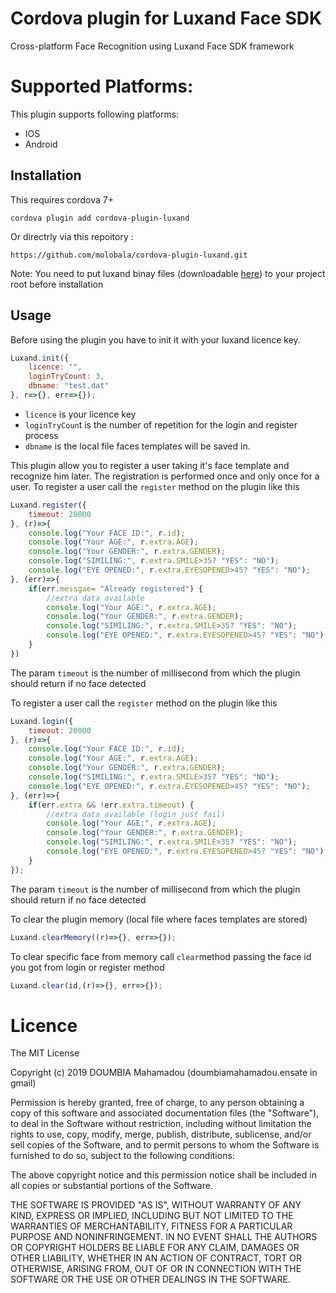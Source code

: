 # Cordova plugin for Luxand Face SDK
Cross-platform Face Recognition using Luxand Face SDK framework

# Supported Platforms:
This plugin supports following platforms:

* IOS
* Android

## Installation

This requires cordova 7+

`cordova plugin add cordova-plugin-luxand`

Or directrly via this repoitory :

`https://github.com/molobala/cordova-plugin-luxand.git`

Note: 
You need to put luxand binay files (downloadable [here](https://drive.google.com/open?id=11Nfjnpwsrzmf0isIMPkdtTYqWt8eG-1G)) to your project root before installation

## Usage
Before using the plugin you have to init it with your luxand licence key.

```js
Luxand.init({
    licence: "",
    loginTryCount: 3,
    dbname: "test.dat"
}, r=>{}, err=>{});
```
-  `licence` is your licence key
-  `loginTryCoun`t is the number of repetition for the login and register process
-  `dbname` is the local file faces templates will be saved in.

This plugin allow you to register a user taking it's face template and recognize him later. The registration is performed once and only once for a user.
To register a user call the `register` method on the plugin like this

```js
Luxand.register({
    timeout: 20000
}, (r)=>{
    console.log("Your FACE ID:", r.id);
    console.log("Your AGE:", r.extra.AGE);
    console.log("Your GENDER:", r.extra.GENDER);
    console.log("SIMILING:", r.extra.SMILE>35? "YES": "NO");
    console.log("EYE OPENED:", r.extra.EYESOPENED>45? "YES": "NO");
}, (err)=>{
    if(err.messgae= "Already registered") {
        //extra data available
        console.log("Your AGE:", r.extra.AGE);
        console.log("Your GENDER:", r.extra.GENDER);
        console.log("SIMILING:", r.extra.SMILE>35? "YES": "NO");
        console.log("EYE OPENED:", r.extra.EYESOPENED>45? "YES": "NO");
    }
})
```

The param `timeout` is the number of millisecond from which the plugin should return if no face detected

To register a user call the `register` method on the plugin like this

```js
Luxand.login({
    timeout: 20000
}, (r)=>{
    console.log("Your FACE ID:", r.id);
    console.log("Your AGE:", r.extra.AGE);
    console.log("Your GENDER:", r.extra.GENDER);
    console.log("SIMILING:", r.extra.SMILE>35? "YES": "NO");
    console.log("EYE OPENED:", r.extra.EYESOPENED>45? "YES": "NO");
}, (err)=>{
    if(err.extra && !err.extra.timeout) {
        //extra data available (login just fail)
        console.log("Your AGE:", r.extra.AGE);
        console.log("Your GENDER:", r.extra.GENDER);
        console.log("SIMILING:", r.extra.SMILE>35? "YES": "NO");
        console.log("EYE OPENED:", r.extra.EYESOPENED>45? "YES": "NO");
    }
});
```

The param `timeout` is the number of millisecond from which the plugin should return if no face detected


To clear the plugin memory (local file where faces templates are stored)
```js
Luxand.clearMemory((r)=>{}, err=>{});
```

To clear specific face from memory call `clear`method passing the face id you got from login or register method
```js
Luxand.clear(id,(r)=>{}, err=>{});
```

# Licence

The MIT License

Copyright (c) 2019 DOUMBIA Mahamadou (doumbiamahamadou.ensate in gmail)

Permission is hereby granted, free of charge, to any person obtaining a copy
of this software and associated documentation files (the "Software"), to deal
in the Software without restriction, including without limitation the rights
to use, copy, modify, merge, publish, distribute, sublicense, and/or sell
copies of the Software, and to permit persons to whom the Software is
furnished to do so, subject to the following conditions:

The above copyright notice and this permission notice shall be included in
all copies or substantial portions of the Software.

THE SOFTWARE IS PROVIDED "AS IS", WITHOUT WARRANTY OF ANY KIND, EXPRESS OR
IMPLIED, INCLUDING BUT NOT LIMITED TO THE WARRANTIES OF MERCHANTABILITY,
FITNESS FOR A PARTICULAR PURPOSE AND NONINFRINGEMENT. IN NO EVENT SHALL THE
AUTHORS OR COPYRIGHT HOLDERS BE LIABLE FOR ANY CLAIM, DAMAGES OR OTHER
LIABILITY, WHETHER IN AN ACTION OF CONTRACT, TORT OR OTHERWISE, ARISING FROM,
OUT OF OR IN CONNECTION WITH THE SOFTWARE OR THE USE OR OTHER DEALINGS IN
THE SOFTWARE.